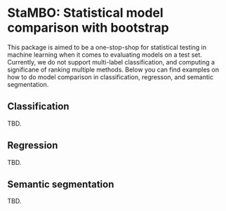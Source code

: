 # StaMBO: Statistical model comparison with bootstrap 

This package is aimed to be a one-stop-shop for statistical testing in machine learning when it comes to evaluating models on a test set. Currently, we do not support multi-label classification, and computing a significane of ranking multiple methods. Below you can find examples on how to do model comparison in classification, regresson, and semantic segmentation.

## Classification

TBD.
## Regression

TBD.

## Semantic segmentation

TBD.

